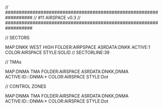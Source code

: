 // ##################################################################
//                 #11 AIRSPACE v0.3
// ##################################################################

// SECTORS

MAP:DNKK WEST HIGH
FOLDER:AIRPSPACE
ASRDATA:DNKK
ACTIVE:1
COLOR:AIRSPACE
STYLE:SOLID
// SECTORLINE:39

// TMAs

MAP:DNMA TMA
FOLDER:AIRSPACE
ASRDATA:DNKK,DNMA
ACTIVE:ID:*:*:DNMA:*
COLOR:AIRSPACE
STYLE:Dot

// CONTROL ZONES

MAP:DNMA TMA
FOLDER:AIRSPACE
ASRDATA:DNKK,DNMA
ACTIVE:ID:*:*:DNMA:*
COLOR:AIRSPACE
STYLE:Dot
